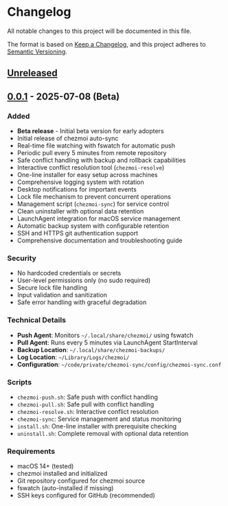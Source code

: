 # Changelog

All notable changes to this project will be documented in this file.

The format is based on [Keep a Changelog](https://keepachangelog.com/en/1.0.0/),
and this project adheres to [Semantic Versioning](https://semver.org/spec/v2.0.0.html).

## [Unreleased]

## [0.0.1] - 2025-07-08 (Beta)

### Added
- **Beta release** - Initial beta version for early adopters
- Initial release of chezmoi auto-sync
- Real-time file watching with fswatch for automatic push
- Periodic pull every 5 minutes from remote repository
- Safe conflict handling with backup and rollback capabilities
- Interactive conflict resolution tool (`chezmoi-resolve`)
- One-line installer for easy setup across machines
- Comprehensive logging system with rotation
- Desktop notifications for important events
- Lock file mechanism to prevent concurrent operations
- Management script (`chezmoi-sync`) for service control
- Clean uninstaller with optional data retention
- LaunchAgent integration for macOS service management
- Automatic backup system with configurable retention
- SSH and HTTPS git authentication support
- Comprehensive documentation and troubleshooting guide

### Security
- No hardcoded credentials or secrets
- User-level permissions only (no sudo required)
- Secure lock file handling
- Input validation and sanitization
- Safe error handling with graceful degradation

### Technical Details
- **Push Agent**: Monitors `~/.local/share/chezmoi/` using fswatch
- **Pull Agent**: Runs every 5 minutes via LaunchAgent StartInterval
- **Backup Location**: `~/.local/share/chezmoi-backups/`
- **Log Location**: `~/Library/Logs/chezmoi/`
- **Configuration**: `~/code/private/chezmoi-sync/config/chezmoi-sync.conf`

### Scripts
- `chezmoi-push.sh`: Safe push with conflict handling
- `chezmoi-pull.sh`: Safe pull with conflict handling  
- `chezmoi-resolve.sh`: Interactive conflict resolution
- `chezmoi-sync`: Service management and status monitoring
- `install.sh`: One-line installer with prerequisite checking
- `uninstall.sh`: Complete removal with optional data retention

### Requirements
- macOS 14+ (tested)
- chezmoi installed and initialized
- Git repository configured for chezmoi source
- fswatch (auto-installed if missing)
- SSH keys configured for GitHub (recommended)

[Unreleased]: https://github.com/mishaal79/chezmoi-sync/compare/v0.0.1...HEAD
[0.0.1]: https://github.com/mishaal79/chezmoi-sync/releases/tag/v0.0.1